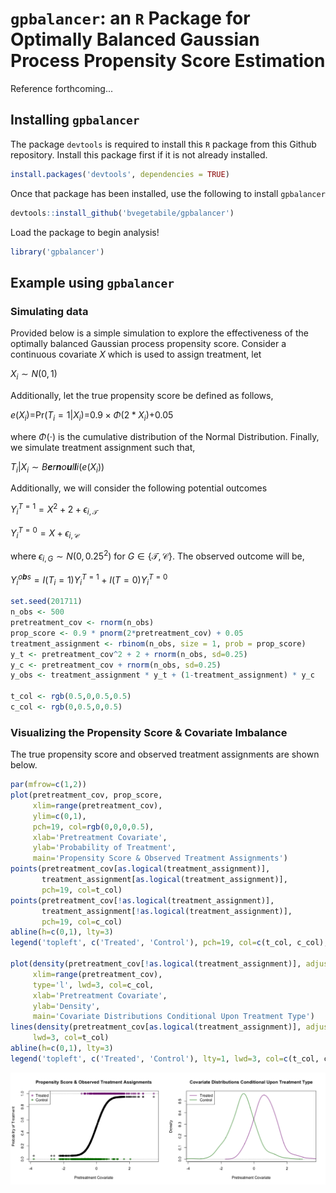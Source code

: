 `gpbalancer`: an `R` Package for Optimally Balanced Gaussian Process Propensity Score Estimation
================================================================================================

Reference forthcoming...

Installing `gpbalancer`
-----------------------

The package `devtools` is required to install this `R` package from this Github repository. Install this package first if it is not already installed.

``` r
install.packages('devtools', dependencies = TRUE)
```

Once that package has been installed, use the following to install `gpbalancer`

``` r
devtools::install_github('bvegetabile/gpbalancer')
```

Load the package to begin analysis!

``` r
library('gpbalancer')
```

Example using `gpbalancer`
--------------------------

### Simulating data

Provided below is a simple simulation to explore the effectiveness of the optimally balanced Gaussian process propensity score. Consider a continuous covariate *X* which is used to assign treatment, let

*X*<sub>*i*</sub> ∼ *N*(0, 1)

Additionally, let the true propensity score be defined as follows,

*e*(*X*<sub>*i*</sub>)=Pr(*T*<sub>*i*</sub> = 1|*X*<sub>*i*</sub>)=0.9 × *Φ*(2 \* *X*<sub>*i*</sub>)+0.05

where *Φ*(⋅) is the cumulative distribution of the Normal Distribution. Finally, we simulate treatment assignment such that,

*T*<sub>*i*</sub>|*X*<sub>*i*</sub> ∼ *B**e**r**n**o**u**l**l**i*(*e*(*X*<sub>*i*</sub>))

Additionally, we will consider the following potential outcomes

*Y*<sub>*i*</sub><sup>*T* = 1</sup> = *X*<sup>2</sup> + 2 + *ϵ*<sub>*i*, 𝒯</sub>

*Y*<sub>*i*</sub><sup>*T* = 0</sup> = *X* + *ϵ*<sub>*i*, 𝒞</sub>

where *ϵ*<sub>*i*, *G*</sub> ∼ *N*(0, 0.25<sup>2</sup>) for *G* ∈ {𝒯, 𝒞}. The observed outcome will be,

*Y*<sub>*i*</sub><sup>*o**b**s*</sup> = *I*(*T*<sub>*i*</sub> = 1)*Y*<sub>*i*</sub><sup>*T* = 1</sup> + *I*(*T* = 0)*Y*<sub>*i*</sub><sup>*T* = 0</sup>

``` r
set.seed(201711)
n_obs <- 500
pretreatment_cov <- rnorm(n_obs)
prop_score <- 0.9 * pnorm(2*pretreatment_cov) + 0.05
treatment_assignment <- rbinom(n_obs, size = 1, prob = prop_score)
y_t <- pretreatment_cov^2 + 2 + rnorm(n_obs, sd=0.25)
y_c <- pretreatment_cov + rnorm(n_obs, sd=0.25)
y_obs <- treatment_assignment * y_t + (1-treatment_assignment) * y_c

t_col <- rgb(0.5,0,0.5,0.5)
c_col <- rgb(0,0.5,0,0.5)
```

### Visualizing the Propensity Score & Covariate Imbalance

The true propensity score and observed treatment assignments are shown below.

``` r
par(mfrow=c(1,2))
plot(pretreatment_cov, prop_score, 
     xlim=range(pretreatment_cov), 
     ylim=c(0,1),
     pch=19, col=rgb(0,0,0,0.5),
     xlab='Pretreatment Covariate',
     ylab='Probability of Treatment',
     main='Propensity Score & Observed Treatment Assignments')
points(pretreatment_cov[as.logical(treatment_assignment)],
       treatment_assignment[as.logical(treatment_assignment)],
       pch=19, col=t_col)
points(pretreatment_cov[!as.logical(treatment_assignment)],
       treatment_assignment[!as.logical(treatment_assignment)],
       pch=19, col=c_col)
abline(h=c(0,1), lty=3)
legend('topleft', c('Treated', 'Control'), pch=19, col=c(t_col, c_col), bg='white')

plot(density(pretreatment_cov[!as.logical(treatment_assignment)], adjust = 1.5),
     xlim=range(pretreatment_cov), 
     type='l', lwd=3, col=c_col,
     xlab='Pretreatment Covariate',
     ylab='Density',
     main='Covariate Distributions Conditional Upon Treatment Type')
lines(density(pretreatment_cov[as.logical(treatment_assignment)], adjust = 1.5),
     lwd=3, col=t_col)
abline(h=c(0,1), lty=3)
legend('topleft', c('Treated', 'Control'), lty=1, lwd=3, col=c(t_col, c_col), bg='white')
```

![](README_files/figure-markdown_github/unnamed-chunk-5-1.png)
